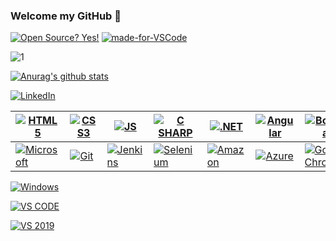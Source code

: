 ### Welcome my GitHub 👋

[![Open Source? Yes!](https://badgen.net/badge/Open%20Source%20%3F/Yes%21/blue?icon=github)](https://github.com/rodrigofurlaneti/badges/)
[![made-for-VSCode](https://img.shields.io/badge/Made%20for-VSCode-1f425f.svg)](https://code.visualstudio.com/)

![1](https://github-readme-stats.vercel.app/api/top-langs/?username=rodrigofurlaneti&theme=blue-green)

[![Anurag's github stats](https://github-readme-stats.vercel.app/api?username=rodrigofurlaneti&theme=blue-green)](https://github.com/rodrigofurlaneti/github-readme-stats)

[![LinkedIn](https://img.shields.io/badge/LinkedIn-0077B5?style=for-the-badge&logo=linkedin&logoColor=white)](https://www.linkedin.com/in/rodrigo-luiz-madeira-furlaneti-75730b182/)

[![HTML5](https://img.shields.io/badge/HTML5-E34F26?style=for-the-badge&logo=html5&logoColor=white)](https://www.w3schools.com/html/) | [![CSS3](https://img.shields.io/badge/CSS3-1572B6?style=for-the-badge&logo=css3&logoColor=white)](https://www.w3schools.com/css/default.asp) | [![JS](https://img.shields.io/badge/JavaScript-F7DF1E?style=for-the-badge&logo=javascript&logoColor=black)](https://www.w3schools.com/js/js_versions.asp) | [![C SHARP](https://img.shields.io/badge/C%23-239120?style=for-the-badge&logo=c-sharp&logoColor=white)](https://docs.microsoft.com/pt-br/dotnet/csharp/) | [![.NET](https://img.shields.io/badge/.NET-5C2D91?style=for-the-badge&logo=dot-net&logoColor=white)](https://docs.microsoft.com/pt-br/dotnet/) | [![Angular](https://img.shields.io/badge/Angular-DD0031?style=for-the-badge&logo=angular&logoColor=white)](https://angular.io/docs) | [![Bootstrap](https://img.shields.io/badge/Bootstrap-563D7C?style=for-the-badge&logo=bootstrap&logoColor=white)](https://getbootstrap.com/docs/5.0/getting-started/introduction/) 
--- | --- | --- | --- |--- |--- |--- 
[![Microsoft](https://img.shields.io/badge/Microsoft-666666?style=for-the-badge&logo=microsoft&logoColor=white)](https://getbootstrap.com/docs/5.0/getting-started/introduction/) | [![Git](https://img.shields.io/badge/Git-F05032?style=for-the-badge&logo=git&logoColor=white)](https://git-scm.com/doc) | [![Jenkins](https://img.shields.io/badge/Jenkins-D24939?style=for-the-badge&logo=Jenkins&logoColor=white)](https://www.jenkins.io/) | [![Selenium](https://img.shields.io/badge/Selenium-43B02A?style=for-the-badge&logo=Selenium&logoColor=white)](https://www.selenium.dev/documentation/en/) | [![Amazon](https://img.shields.io/badge/Amazon_AWS-232F3E?style=for-the-badge&logo=amazon-aws&logoColor=white)](https://aws.amazon.com/pt/) | [![Azure](https://img.shields.io/badge/microsoft%20azure-0089D6?style=for-the-badge&logo=microsoft-azure&logoColor=white)](https://azure.microsoft.com/pt-br/) | [![Google Chrome](https://img.shields.io/badge/Google_chrome-4285F4?style=for-the-badge&logo=Google-chrome&logoColor=white)](https://www.google.pt/intl/pt-PT/chrome/?brand=ISCS&gclid=EAIaIQobChMI7O2-_-GK8QIVzPrICh3LZwpwEAAYASAAEgKS9fD_BwE&gclsrc=aw.ds) 





	

	    

	    

	     

	        	

[![Windows](https://img.shields.io/badge/Windows-0078D6?style=for-the-badge&logo=windows&logoColor=white)](https://www.microsoft.com/pt-br/windows/)	        

[![VS CODE](https://img.shields.io/badge/Visual_Studio_Code-0078D4?style=for-the-badge&logo=visual%20studio%20code&logoColor=white)](https://code.visualstudio.com/)	           

[![VS 2019](https://img.shields.io/badge/Visual_Studio_2019-5C2D91?style=for-the-badge&logo=visual%20studio&logoColor=white)](https://visualstudio.microsoft.com/pt-br/vs/)	        

        

        